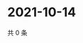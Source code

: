 # 2021-10-14

共 0 条

<!-- BEGIN WEIBO -->
<!-- 最后更新时间 Thu Oct 14 2021 10:23:53 GMT+0800 (China Standard Time) -->

<!-- END WEIBO -->
